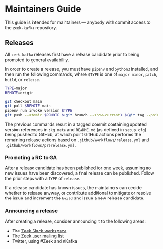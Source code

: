 <!--
  Copyright 2020-2021 Zeek-Kafka

  Licensed under the Apache License, Version 2.0 (the "License");
  you may not use this file except in compliance with the License.
  You may obtain a copy of the License at
      http://www.apache.org/licenses/LICENSE-2.0
  Unless required by applicable law or agreed to in writing, software
  distributed under the License is distributed on an "AS IS" BASIS,
  WITHOUT WARRANTIES OR CONDITIONS OF ANY KIND, either express or implied.
  See the License for the specific language governing permissions and
  limitations under the License.
-->
# Maintainers Guide

This guide is intended for maintainers — anybody with commit access to the
`zeek-kafka` repository.

## Releases

All `zeek-kafka` releases first have a release candidate prior to being
promoted to general availability.

In order to create a release, you must have `pipenv` and `python3` installed,
and then run the following commands, where `$TYPE` is one of `major`, `minor`,
`patch`, `build`, or `release`.

```bash
TYPE=major
REMOTE=origin

git checkout main
git pull $REMOTE main
pipenv run invoke version $TYPE
git push --atomic $REMOTE $(git branch --show-current) $(git tag --points-at HEAD)
```

The previous commands result in a tagged commit containing updated version
references in `zkg.meta` and `README.md` (as defined in `setup.cfg`) being
pushed to GitHub, at which point GitHub actions performs the remaining release
actions based on `.github/workflows/release.yml` and
`.github/workflows/prerelease.yml`.

### Promoting a RC to GA

After a release candidate has been published for one week, assuming no new
issues have been discovered, a final release can be published. Follow the prior
steps with a `TYPE` of `release`.

If a release candidate has known issues, the maintainers can decide whether to
release anyway, or contribute additional to mitigate or resolve the issue and
increment the `build` and issue a new release candidate.

### Announcing a release

After creating a release, consider announcing it to the following areas:

- The [Zeek Slack workspace](zeekorg.slack.com)
- The [Zeek user mailing list](https://lists.zeek.org/mailman3/lists/zeek.lists.zeek.org/)
- Twitter, using #Zeek and #Kafka
